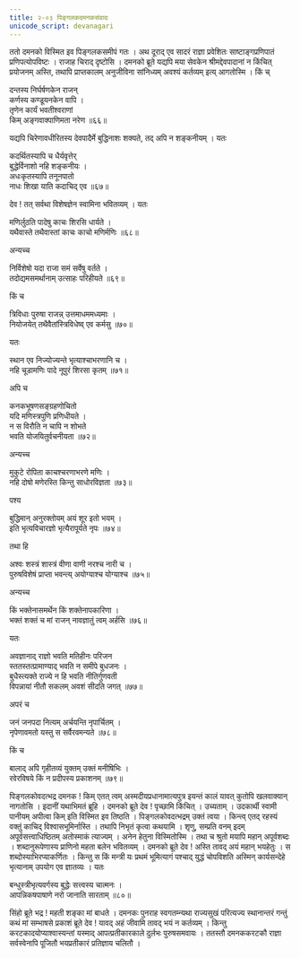 ```yaml
---
title: २-०३ पिङ्गलकदमनकसंवादः
unicode_script: devanagari
---
```


ततो दमनको विस्मित इव पिङ्गलकसमीपं गतः । अथ दूराद् एव सादरं राज्ञा प्रवेशितः साष्टाङ्गप्रणिपातं प्रणिपत्योपविष्टः । राजाह चिराद् दृष्टोसि । दमनको ब्रूते यद्यपि मया सेवकेन श्रीमद्देवपादानां न किंचित् प्रयोजनम् अस्ति, तथापि प्राप्तकालम् अनुजीविना सांनिध्यम् अवश्यं कर्तव्यम् इत्य् आगतोस्मि । किं च्

दन्तस्य निर्घर्षणकेन राजन्   
कर्णस्य कण्डूयनकेन वापि ।  
तृणेन कार्यं भवतीश्वराणां   
किम् अङ्गवाक्पाणिमता नरेण ॥६६॥

यद्यपि चिरेणावधीरितस्य देवपादैर्मे बुद्धिनाशः शक्यते, तद् अपि न शङ्कनीयम् । यतः

कदर्थितस्यापि च धैर्यवृत्तेर्   
बुद्धेर्विनाशो नहि शङ्कनीयः ।  
अधःकृतस्यापि तनूनपातो   
नाधः शिखा याति कदाचिद् एव ॥६७॥

देव ! तत् सर्वथा विशेषज्ञेन स्वामिना भवितव्यम् । यतः

मणिर्लुठति पादेषु काचः शिरसि धार्यते ।  
यथैवास्ते तथैवास्तां काचः काचो मणिर्मणिः ॥६८॥

अन्यच्च

निर्विशेषो यदा राजा समं सर्वेषु वर्तते ।  
तदोद्यमसमर्थानाम् उत्साहः परिहीयते ॥६९॥

किं च

त्रिविधाः पुरुषा राजन्न् उत्तमाधममध्यमाः ।  
नियोजयेत् तथैवैतांस्त्रिविधेष्व् एव कर्मसु ॥७०॥

यतः

स्थान एव निज्योज्यन्ते भृत्याश्चाभरणानि च ।  
नहि चूडामणिः पादे नूपुरं शिरसा कृतम् ॥७१॥

अपि च

कनकभूषणसङ्ग्रहणोचितो   
यदि मणिस्त्रपुणि प्रणिधीयते ।  
न स विरौति न चापि न शोभते   
भवति योजयितुर्वचनीयता ॥७२॥

अन्यच्च

मुकुटे रोपिता काचश्चरणाभरणे मणिः ।  
नहि दोषो मणेरस्ति किन्तु साधोरविज्ञता ॥७३॥

पश्य

बुद्धिमान् अनुरक्तोयम् अयं शूर इतो भयम् ।  
इति भृत्यविचारज्ञो भृत्यैरापूर्यते नृपः ॥७४॥

तथा हि

अश्वः शस्त्रं शास्त्रं वीणा वाणी नरश्च नारी च ।  
पुरुषविशेषं प्राप्ता भवन्त्य् अयोग्याश्च योग्याश्च ॥७५॥

अन्यच्च

किं भक्तेनासमर्थेन किं शक्तेनापकारिणा ।  
भक्तं शक्तं च मां राजन् नावज्ञातुं त्वम् अर्हसि ॥७६॥

यतः

अवज्ञानाद् राज्ञो भवति मतिहीनः परिजन  
स्ततस्तत्प्रामाण्याद् भवति न समीपे बुधजनः ।  
बुधैस्त्यक्ते राज्ये न हि भवति नीतिर्गुणवती  
विपन्नायां नीतौ सकलम् अवशं सीदति जगत् ॥७७॥

अपरं च

जनं जनपदा नित्यम् अर्चयन्ति नृपार्चितम् ।  
नृपेणावमतो यस्तु स सर्वैरवमन्यते ॥७८॥

किं च

बालाद् अपि गृहीतव्यं युक्तम् उक्तं मनीषिभिः ।  
रवेरविषये किं न प्रदीपस्य प्रकाशनम् ॥७९॥

पिङ्गलकोवदत्भद्र दमनक ! किम् एतत् त्वम् अस्मदीयप्रधानामात्यपुत्र इयन्तं कालं यावत् कुतोपि खलवाक्यान् नागतोसि । इदानीं यथाभिमतं ब्रूहि । दमनको ब्रूते देव ! पृच्छामि किंचित् । उच्यताम् । उदकार्थी स्वामी पानीयम् अपीत्वा किम् इति विस्मित इव तिष्ठति । पिङ्गलकोवदत्भद्रम् उक्तं त्वया । किन्त्व् एतद् रहस्यं वक्तुं काचिद् विश्वासभूमिर्नास्ति । तथापि निभृतं कृत्वा कथयामि । शृणु, सम्प्रति वनम् इदम् अपूर्वसत्त्वाधिष्ठितम् अतोस्माकं त्याज्यम् । अनेन हेतुना विस्मितोस्मि । तथा च श्रुतो मयापि महान् अपूर्वशब्दः । शब्दानुरूपेणास्य प्राणिनो महता बलेन भवितव्यम् । दमनको ब्रूते देव ! अस्ति तावद् अयं महान् भयहेतुः । स शब्दोस्याभिरप्याकर्णितः । किन्तु स किं मन्त्री यः प्रथमं भूमित्यागं पश्चाद् युद्धं चोपविशति अस्मिन् कार्यसन्देहे भृत्यानाम् उपयोग एव ज्ञातव्यः । यतः

बन्धुस्त्रीभृत्यवर्गस्य बुद्धेः सत्त्वस्य चात्मनः ।  
आपन्निकषपाषाणे नरो जानाति सारताम् ॥८०॥

सिंहो ब्रूते भद्र ! महती शङ्का मां बाधते । दमनकः पुनराह स्वगतम्न्यथा राज्यसुखं परित्यज्य स्थानान्तरं गन्तुं कथं मां सम्भाषसे प्रकाशं ब्रूते देव ! यावद् अहं जीवामि तावद् भयं न कर्तव्यम् । किन्तु करटकादयोप्याश्वास्यन्तां यस्माद् आपत्प्रतीकारकाले दुर्लभः पुरुषसमवायः । ततस्तौ दमनककरटकौ राज्ञा सर्वस्वेनापि पूजितौ भयप्रतीकारं प्रतिज्ञाय चलितौ ।  
